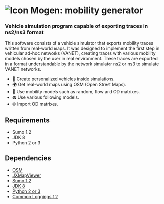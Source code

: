 # ![Icon](https://deniscobeti.github.io/icons/mogen/icon128.png) Mogen: mobility generator

### Vehicle simulation program capable of exporting traces in ns2/ns3 format

This software consists of a vehicle simulator that exports mobility traces written 
from real-world maps. It was designed to implement the first step in vehicular 
ad-hoc networks (VANET), creating  traces with various mobility models chosen 
by the user in real environment. These traces are exported in a format 
understandable by the network simulator ns2 or ns3 to simulate VANET networks.

- :car: Create personalized vehicles inside simulations.
- :earth_africa: Get real-world maps using OSM (Open Street Maps).
- :page_with_curl: Use mobility models such as random, flow and OD matrixes.
- :oncoming_automobile: Use various following models.
- :globe_with_meridians: Import OD matrixes.

## Requirements

- Sumo 1.2
- JDK 8
- Python 2 or 3

## Dependencies

- [OSM](https://www.openstreetmap.org)
- [JXMapViewer](https://github.com/msteiger/jxmapviewer2)
- [Sumo 1.2](https://www.eclipse.org/sumo/)
- [JDK 8](https://www.oracle.com/es/java/technologies/javase/javase-jdk8-downloads.html)
- [Python 2 or 3](https://www.python.org/)
- [Common Loggings 1.2](https://commons.apache.org/proper/commons-logging/)
